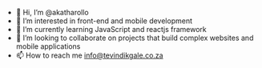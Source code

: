 - 👋 Hi, I’m @akatharollo
- 👀 I’m interested in front-end and mobile development
- 🌱 I’m currently learning JavaScript and reactjs framework
- 💞️ I’m looking to collaborate on projects that build complex websites and mobile applications
- 📫 How to reach me info@tevindikgale.co.za

<!---
akatharollo/akatharollo is a ✨ special ✨ repository because its `README.md` (this file) appears on your GitHub profile.
You can click the Preview link to take a look at your changes.
--->
